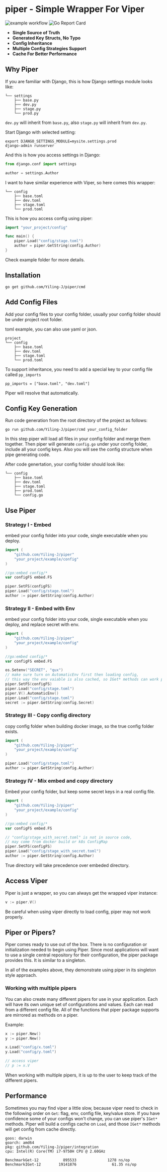 # piper - Simple Wrapper For Viper
![example workflow](https://github.com/Yiling-J/piper/actions/workflows/go.yml/badge.svg)
![Go Report Card](https://goreportcard.com/badge/github.com/yiling-j/piper?style=flat-square)

- **Single Source of Truth**
- **Generated Key Structs, No Typo**
- **Config Inheritance**
- **Multiple Config Strategies Support**
- **Cache For Better Performance**

## Why Piper
If you are familiar with Django, this is how Django settings module looks like:

```console {12-20}
└── settings
    ├── base.py
    ├── dev.py
    ├── stage.py
    └── prod.py
```
`dev.py` will inherit from `base.py`, also `stage.py` will inherit from `dev.py`.

Start Django with selected setting:
```shell
export DJANGO_SETTINGS_MODULE=mysite.settings.prod
django-admin runserver
```

And this is how you access settings in Django:

```python
from django.conf import settings

author = settings.Author
```

I want to have similar experience with Viper, so here comes this wrapper:

```console {12-20}
└── config
    ├── base.toml
    ├── dev.toml
    ├── stage.toml
    └── prod.toml
```
This is how you access config using piper:

```go
import "your_project/config"

func main() {
	piper.Load("config/stage.toml")
	author = piper.GetString(config.Author)
}
```

Check example folder for more details.

## Installation
```shell
go get github.com/Yiling-J/piper/cmd
```
## Add Config Files
Add your config files to your config folder, usually your config folder should be under project root folder.

toml example, you can also use yaml or json.
```console {12-20}
project
└── config
    ├── base.toml
    ├── dev.toml
    ├── stage.toml
    └── prod.toml

```
To support inheritance, you need to add a special key to your config file called `pp_imports`
```
pp_imports = ["base.toml", "dev.toml"]
```
Piper will resolve that automatically.

## Config Key Generation
Run code generation from the root directory of the project as follows:
```shell
go run github.com/Yiling-J/piper/cmd your_config_folder
```
In this step piper will load all files in your config folder and merge them together.
Then piper will generate `config.go` under your config folder, include all your config keys.
Also you will see the config structure when pipe generating code.

After code genertation, your config folder should look like:
```console {12-20}
└── config
    ├── base.toml
    ├── dev.toml
    ├── stage.toml
    ├── prod.toml
    └── config.go
```
## Use Piper

### Strategy I - Embed
embed your config folder into your code, single executable when you deploy.
```go
import (
	"github.com/Yiling-J/piper"
	"your_project/example/config"
)

//go:embed config/*
var configFS embed.FS

piper.SetFS(configFS)
piper.Load("config/stage.toml")
author := piper.GetString(config.Author)
```

### Strategy II - Embed with Env
embed your config folder into your code, single executable when you deploy, and replace secret with env.
```go
import (
	"github.com/Yiling-J/piper"
	"your_project/example/config"
)

//go:embed config/*
var configFS embed.FS

os.Setenv("SECRET", "qux")
// make sure turn on AutomaticEnv first then loading config,
// this way the env vaiable is also cached, so IGet* methods can work properly
piper.SetFS(configFS)
piper.Load("config/stage.toml")
piper.V().AutomaticEnv()
piper.Load("config/stage.toml")
secret := piper.GetString(config.Secret)

```

### Strategy III -  Copy config directory
copy config folder when building docker image, so the true config folder exists.
```go
import (
	"github.com/Yiling-J/piper"
	"your_project/example/config"
)

piper.Load("config/stage.toml")
author := piper.GetString(config.Author)
```

### Strategy IV - Mix embed and copy directory
Embed your config folder, but keep some secret keys in a real config file.
```go
import (
	"github.com/Yiling-J/piper"
	"your_project/example/config"
)

//go:embed config/*
var configFS embed.FS

// "config/stage_with_secret.toml" is not in source code,
// may come from docker build or k8s ConfigMap
piper.SetFS(configFS)
piper.Load("config/stage_with_secret.toml")
author := piper.GetString(config.Author)
```
True directory will take precedence over embeded directory.

## Access Viper
Piper is just a wrapper, so you can always get the wrapped viper instance:
```go
v := piper.V()
```
Be careful when using viper directly to load config, piper may not work properly.

## Piper or Pipers?

Piper comes ready to use out of the box. There is no configuration or
initialization needed to begin using Piper. Since most applications will want
to use a single central repository for their configuration, the piper package
provides this. It is similar to a singleton.

In all of the examples above, they demonstrate using piper in its singleton
style approach.

### Working with multiple pipers

You can also create many different pipers for use in your application. Each will
have its own unique set of configurations and values. Each can read from a
different config file. All of the functions that piper
package supports are mirrored as methods on a piper.

Example:

```go
x := piper.New()
y := piper.New()

x.Load("config/x.toml")
y.Load("config/y.toml")

// access viper
// p := x.V
```

When working with multiple pipers, it is up to the user to keep track of the
different pipers.

## Performance
Sometimes you may find viper a little slow, because viper need to check in the following order on `Get`: flag, env, config file, key/value store.
If you have confidence some of your configs won't change, you can use piper's `IGet*` methods. Piper will build a configs cache on `Load`,
and those `IGet*` methods will get config from cache directly.
```shell
goos: darwin
goarch: amd64
pkg: github.com/Yiling-J/piper/integration
cpu: Intel(R) Core(TM) i7-9750H CPU @ 2.60GHz

BenchmarkGet-12           895533              1278 ns/op
BenchmarkIGet-12        19141876                61.35 ns/op
```
